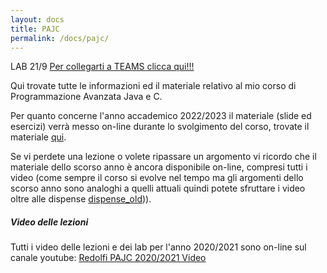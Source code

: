 ```yaml
---
layout: docs
title: PAJC
permalink: /docs/pajc/
---
```

LAB 21/9
[Per collegarti a TEAMS clicca qui!!!][TEAMS]

Qui trovate tutte le informazioni ed il materiale relativo al mio corso di Programmazione Avanzata Java e C.

Per quanto concerne l'anno accademico 2022/2023 il materiale (slide ed esercizi) verrà messo on-line durante lo svolgimento del corso, trovate il materiale [qui][materiale_2023].


Se vi perdete una lezione o volete ripassare un argomento vi ricordo che il materiale dello scorso anno è ancora disponibile on-line, compresi tutti i video (come sempre il corso si evolve nel tempo ma gli argomenti dello scorso anno sono analoghi a quelli attuali quindi potete sfruttare i video oltre alle dispense [dispense_old][materiale_old])).

[TEAMS]:https://teams.microsoft.com/l/meetup-join/19:Z9WjjfbF6bjAymOeueU3YiLv5ZYUWPzwErxk1pWJXyU1@thread.tacv2/1695299724721?context=%7B%22Tid%22:%22d5c8af23-527d-498f-94b5-f9745fee3afc%22,%22Oid%22:%22861d0034-5b44-4771-8bc5-70b0da006d26%22%7D
[materiale_2023]: https://www.dropbox.com/sh/1qwr2r8mzt53sp9/AAAYj3hCCiPXrDBFsvvXTqIxa?dl=0
[materiale_old]: https://www.dropbox.com/sh/3s0ravwk9dk18ud/AAAz26io9Y6gEt4Gyqz0llKRa?dl=0

<!--
<div class="note warning">
  <h5>Modalità d'esame</h5>
  <p>L'esame per ora è on-line, ci sono due modalità: <b>scritto+orale</b> e <b>progetto+orale</b></p>
  <br>
  <p><b>sritto+orale</b></p>
  <p>L'esame consisnte in una prova pratica, un esercizio Java da completare sul proprio PC entro un certo limite di tempo al termine della quale segue una esame orale sugli argomenti affrontati durante il corso.</p>
  <br>
  <p><b>progetto+orale</b></p>
  <p>L'esame consisnte nella presentazione da parte dello studente di un progetto precedentemente concordato ed approvato dal prof. Redolfi, al termine della quale segue una esame orale sugli argomenti affrontati durante il corso.</p>
    <p>Il progetto consiste nello sviluppo di un'applicazione. Lo studente è libero di scegliere l'argomento del progetto (gioco, applicazione gestionale, altro), l'applicazione deve però soddisfare alcuni requisiti tecnici:</p>
    <ul>
      <li>essere sviluppata in Java</li>
      <li>comporsi di una parte server applicativa ed una parte client</li>
      <li>la parte client deve avere un'interfaccia grafica</li>
      <li>le componenti client e/o server dell'applicazione devono utilizzare i thread per il loro funzionamento</li>
  </ul>
</div>
-->

<div class="note info">
  <h5>Video delle lezioni</h5>
  <p>Tutti i video delle lezioni e dei lab per l'anno 2020/2021 sono on-line sul canale youtube: <a href="https://www.youtube.com/playlist?list=PLv6L7aZ2kXMKzbh91M8tBZ0PgZeFwhzbJ">Redolfi PAJC 2020/2021 Video</a></p>
</div>
<!--
<div class="note info">
  <h5>Slide e materiale</h5>
  <p>Potete scaricare le slide del corso, i progetti Java e C ed altro materiale a supporto da questo link: <a href="https://www.dropbox.com/sh/tl0xb00qkr4sdm4/AABztZk5kGQfZTToxE86N8esa?dl=0">Redolfi PAJC 2020/2021 Materiale</a></p>
</div>
-->

<!--
History...
--------------------------

Per chi fosse interessato al materiale degli scorsi anni (slide, temi d'esame, etc...) trova tutto [qui][pajc-old-site].

[pajc-old-site]: https://www.dropbox.com/sh/3s0ravwk9dk18ud/AAAz26io9Y6gEt4Gyqz0llKRa?dl=0
-->
